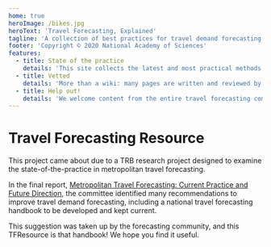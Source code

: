 ```yaml
---
home: true
heroImage: /bikes.jpg
heroText: 'Travel Forecasting, Explained'
tagline: 'A collection of best practices for travel demand forecasting and travel survey methods.'
footer: 'Copyright © 2020 National Academy of Sciences'
features:
  - title: State of the practice
    details: 'This site collects the latest and most practical methods and tools available for travel modelers.'
  - title: Vetted
    details: 'More than a wiki: many pages are written and reviewed by leaders in our industry, including members of the TRB ADB45 committee.'
  - title: Help out!
    details: 'We welcome content from the entire travel forecasting community. Please help us keep the content fresh!'
---
```


# Travel Forecasting Resource

This project came about due to a TRB research project designed to examine the state-of-the-practice in metropolitan travel forecasting.

In the final report, [Metropolitan Travel Forecasting: Current Practice and Future Direction](/topics/SR_288_Metropolitan_Travel_Forecasting_Current_Practice_and_Future_Direction), the committee identified many recommendations to improve travel demand forecasting, including a national travel forecasting handbook to be developed and kept current.

This suggestion was taken up by the forecasting community, and this TFResource is that handbook! We hope you find it useful.
